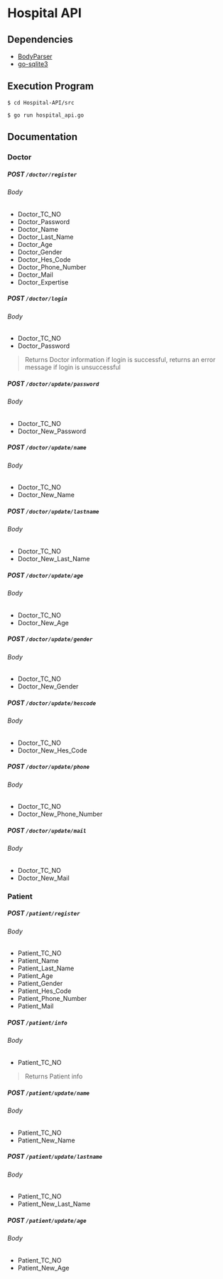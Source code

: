 # Hospital API

## Dependencies

- [BodyParser](https://github.com/Periyot/BodyParser)
- [go-sqlite3](https://github.com/mattn/go-sqlite3 "go-sqlite3")

## Execution Program

```
$ cd Hospital-API/src
```

```
$ go run hospital_api.go
```

## Documentation

### Doctor

#####  POST `/doctor/register`

###### Body

- Doctor_TC_NO
- Doctor_Password
- Doctor_Name
- Doctor_Last_Name
- Doctor_Age
- Doctor_Gender
- Doctor_Hes_Code
- Doctor_Phone_Number
- Doctor_Mail
- Doctor_Expertise

#####  POST `/doctor/login`

###### Body

- Doctor_TC_NO
- Doctor_Password

> Returns Doctor information if login is successful, returns an error message if login is unsuccessful

#####  POST `/doctor/update/password`

###### Body

- Doctor_TC_NO
- Doctor_New_Password

#####  POST `/doctor/update/name`

###### Body

- Doctor_TC_NO
- Doctor_New_Name

#####  POST `/doctor/update/lastname`

###### Body

- Doctor_TC_NO
- Doctor_New_Last_Name

#####  POST `/doctor/update/age`

###### Body

- Doctor_TC_NO
- Doctor_New_Age

#####  POST `/doctor/update/gender`

###### Body

- Doctor_TC_NO
- Doctor_New_Gender

#####  POST `/doctor/update/hescode`

###### Body

- Doctor_TC_NO
- Doctor_New_Hes_Code

#####  POST `/doctor/update/phone`

###### Body

- Doctor_TC_NO
- Doctor_New_Phone_Number

#####  POST `/doctor/update/mail`

###### Body

- Doctor_TC_NO
- Doctor_New_Mail

### Patient

#####  POST `/patient/register`

###### Body

- Patient_TC_NO
- Patient_Name
- Patient_Last_Name
- Patient_Age
- Patient_Gender
- Patient_Hes_Code
- Patient_Phone_Number
- Patient_Mail

#####  POST `/patient/info`

###### Body

- Patient_TC_NO

> Returns Patient info

#####  POST `/patient/update/name`

###### Body

- Patient_TC_NO
- Patient_New_Name

#####  POST `/patient/update/lastname`

###### Body

- Patient_TC_NO
- Patient_New_Last_Name

#####  POST `/patient/update/age`

###### Body

- Patient_TC_NO
- Patient_New_Age
